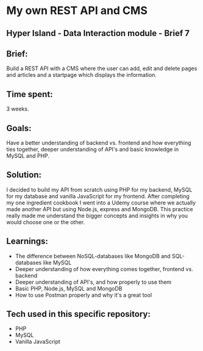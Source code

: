 # My own REST API and CMS
Hyper Island - Data Interaction module - Brief 7
---

## Brief:
Build a REST API with a CMS where the user can add, edit and delete pages and articles and a startpage which displays the information. 

## Time spent:
3 weeks.

## Goals:
Have a better understanding of backend vs. frontend and how everything ties together, deeper understanding of API's and basic knowledge in MySQL and PHP.

## Solution:
I decided to build my API from scratch using PHP for my backend, MySQL for my database and vanilla JavaScript for my frontend. After completing my one ingredient cookbook I went into a Udemy course where we actually made another API but using Node.js, express and MongoDB. This practice really made me understand the bigger concepts and insights in why you would choose one or the other.

## Learnings:

* The difference between NoSQL-databases like MongoDB and SQL-databases like MySQL
* Deeper understanding of how everything comes together, frontend vs. backend
* Deeper understanding of API's, and how properly to use them
* Basic PHP, Node.js, MySQL and MongoDB
* How to use Postman properly and why it's a great tool

## Tech used in this specific repository:
* PHP
* MySQL
* Vanilla JavaScript
